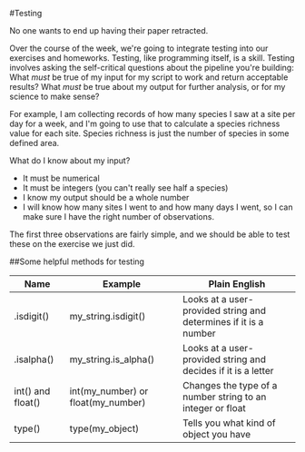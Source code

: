 #Testing

No one wants to end up having their paper retracted.

Over the course of the week, we're going to integrate testing into our exercises and homeworks. Testing, like programming itself, is a skill. Testing involves asking the self-critical questions about the pipeline you're building: What *must* be true of my input for my script to work and return acceptable results? What *must* be true about my output for further analysis, or for my science to make sense?

For example, I am collecting records of how many species I saw at a site per day for a week, and I'm going to use that to calculate a species richness value for each site. Species richness is just the number of species in some defined area.

What do I know about my input?

+ It must be numerical
+ It must be integers (you can't really see half a species)
+ I know my output should be a whole number
+ I will know how many sites I went to and how many days I went, so I can make sure I have the right number of observations.

The first three observations are fairly simple, and we should be able to test these on the exercise we just did.

##Some helpful methods for testing

| Name | Example | Plain English |
|-------|--------|---------------|
| .isdigit() | my_string.isdigit() | Looks at a user-provided string and determines if it is a number |
| .isalpha() | my_string.is_alpha() | Looks at a user-provided string and decides if it is a letter |
| int() and float() | int(my_number) or float(my_number) | Changes the type of a number string to an integer or float | 
| type() | type(my_object) | Tells you what kind of object you have |

